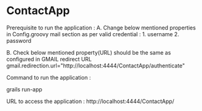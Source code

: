 # ContactApp

Prerequisite to run the application :
A. Change below mentioned properties in Config.groovy mail section as per valid credential :
        1. username
        2. password

B. Check below mentioned property(URL) should be the same as configured in GMAIL redirect URL
        gmail.redirection.url="http://localhost:4444/ContactApp/authenticate"


Command to run the application :

grails run-app


URL to access the application :
http://localhost:4444/ContactApp/


